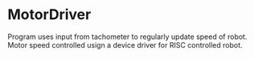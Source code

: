 # MotorDriver
Program uses input from tachometer to regularly update speed of robot. 
Motor speed controlled usign a device driver for RISC controlled robot.
